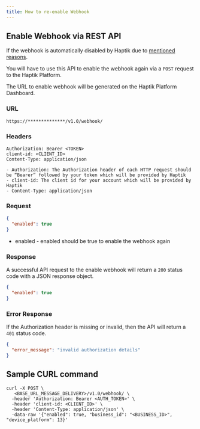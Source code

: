 ```yaml
---
title: How to re-enable Webhook
---
```


## Enable Webhook via REST API

If the webhook is automatically disabled by Haptik due to [mentioned reasons](https://docs.haptik.ai/webhooks/protocols#error-handling-and-recovering).

You will have to use this API to enable the webhook again via a `POST` request to the Haptik Platform.

The URL to enable webhook will be generated on the Haptik Platform Dashboard.

### URL

`https://**************/v1.0/webhook/`

### Headers

```
Authorization: Bearer <TOKEN>
client-id: <CLIENT_ID>
Content-Type: application/json
```

	- Authorization: The Authorization header of each HTTP request should be “Bearer” followed by your token which will be provided by Haptik
	- client-id: The client id for your account which will be provided by Haptik
	- Content-Type: application/json

### Request

```json
{
  "enabled": true
}
```

- enabled - enabled should be true to enable the webhook again

### Response

A successful API request to the enable webhook will return a `200` status code with a JSON response object.

```json
{
  "enabled": true
}
```

### Error Response

If the Authorization header is missing or invalid, then the API will return a `401` status code.

```json
{
  "error_message": "invalid authorization details"
}
```

## Sample CURL command

```
curl -X POST \
   <BASE_URL_MESSAGE_DELIVERY>/v1.0/webhook/ \
  -header 'Authorization: Bearer <AUTH_TOKEN>' \
  -header 'client-id: <CLIENT_ID>' \
  -header 'Content-Type: application/json' \
  -data-raw '{"enabled": true, "business_id": "<BUSINESS_ID>", "device_platform": 13}'
```
